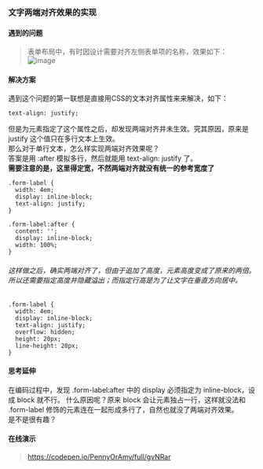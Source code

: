 ### 文字两端对齐效果的实现

#### 遇到的问题

> 表单布局中，有时因设计需要对齐左侧表单项的名称，效果如下：   
> ![image](https://upload-images.jianshu.io/upload_images/10968105-efab70ff72e372de.jpeg)

#### 解决方案

遇到这个问题的第一联想是直接用CSS的文本对齐属性来来解决，如下：

```
text-align: justify;
```
但是为元素指定了这个属性之后，却发现两端对齐并未生效。究其原因，原来是 justify 这个值只在多行文本上生效。  
那么对于单行文本，怎么样实现两端对齐效果呢？  
答案是用 :after 模拟多行，然后就能用 text-align: justify 了。  
**需要注意的是，这里得定宽，不然两端对齐就没有统一的参考宽度了**

```
.form-label {
  width: 4em;
  display: inline-block;
  text-align: justify;
}

.form-label:after {
  content: '';
  display: inline-block;
  width: 100%;
}
```
###### 这样做之后，确实两端对齐了，但由于追加了高度，元素高度变成了原来的两倍。所以还需要指定高度并隐藏溢出；而指定行高是为了让文字在垂直方向居中。

```
.form-label {
  width: 4em;
  display: inline-block;
  text-align: justify;
  overflow: hidden;
  height: 20px;
  line-height: 20px;
}
```
#### 思考延伸
在编码过程中，发现 .form-label:after 中的 display 必须指定为 inline-block，设成 block 就不行。
什么原因呢？原来 block 会让元素独占一行，这样就没法和 .form-label 修饰的元素连在一起形成多行了，自然也就没了两端对齐效果。  
是不是很有趣？

#### 在线演示
> https://codepen.io/PennyOrAmy/full/gvNRar